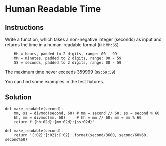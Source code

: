 # Human Readable Time

## Instructions
Write a function, which takes a non-negative integer (seconds) as input and returns the time in a human-readable format (`HH:MM:SS`)
```
    HH = hours, padded to 2 digits, range: 00 - 99
    MM = minutes, padded to 2 digits, range: 00 - 59
    SS = seconds, padded to 2 digits, range: 00 - 59
```
The maximum time never exceeds 359999 (`99:59:59`)

You can find some examples in the test fixtures.

## Solution
```
def make_readable(second):
    mm, ss = divmod(second, 60) # mm = second // 60; ss = second % 60
    hh, mm = divmod(mm, 60)     # hh = mm // 60; mm = mm % 60
    return f'{hh:02d}:{mm:02d}:{ss:02d}'
```
```
def make_readable(second):
    return '{:02}:{:02}:{:02}'.format(second/3600, second/60%60, second%60)
```
